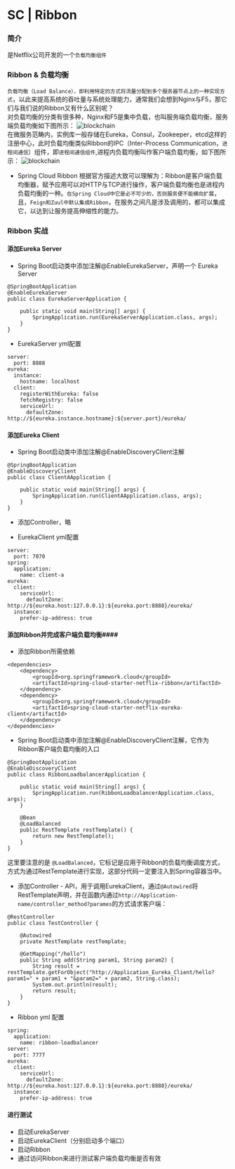 # SC | Ribbon #
### 简介 ###
是Netflix公司开发的一个```负载均衡组件```

### Ribbon & 负载均衡 ###
```负载均衡（Load Balance），即利用特定的方式将流量分配到多个服务器节点上的一种实现方式```，以此来提高系统的吞吐量与系统处理能力，通常我们会想到Nginx与F5，那它们与我们说的Ribbon又有什么区别呢？<br/>
对负载均衡的分类有很多种，Nginx和F5是集中负载，也叫服务端负载均衡，服务端负载均衡如下图所示：
![blockchain](https://github.com/FrankCy/cy_document/blob/master/design-drawing/%E6%9C%8D%E5%8A%A1%E7%AB%AF%E8%B4%9F%E8%BD%BD%E5%9D%87%E8%A1%A1.png "服务端负载均衡")<br/>
在微服务范畴内，实例库一般存储在Eureka，Consul，Zookeeper，etcd这样的注册中心，此时负载均衡类似Ribbon的IPC（Inter-Process Communication，```进程间通信```）组件，即```进程间通信组件```,进程内负载均衡叫作客户端负载均衡，如下图所示：
![blockchain](https://github.com/FrankCy/cy_document/blob/master/design-drawing/%E5%AE%A2%E6%88%B7%E7%AB%AF%E8%B4%9F%E8%BD%BD%E5%9D%87%E8%A1%A1.png "客户端负载均衡")<br/>

- Spring Cloud Ribbon
根据官方描述大致可以理解为：Ribbon是客户端负载均衡器，赋予应用可以对HTTP与TCP进行操作，客户端负载均衡也是进程内负载均衡的一种。```在Spring Cloud中它是必不可少的，否则服务便不能横向扩展```，且，```Feign和Zuul中默认集成Ribbon```，在服务之间凡是涉及调用的，都可以集成它，以达到让服务提高伸缩性的能力。

### Ribbon 实战 ###
#### 添加Eureka Server ####
- Spring Boot启动类中添加注解@EnableEurekaServer，声明一个 Eureka Server
```
@SpringBootApplication
@EnableEurekaServer
public class EurekaServerApplication {

    public static void main(String[] args) {
        SpringApplication.run(EurekaServerApplication.class, args);
    }
}
```

- EurekaServer yml配置
```
server:
  port: 8888
eureka:
  instance:
    hostname: localhost
  client:
    registerWithEureka: false
    fetchRegistry: false
    serviceUrl:
      defaultZone: http://${eureka.instance.hostname}:${server.port}/eureka/
```

#### 添加Eureka Client ####

- Spring Boot启动类中添加注解@EnableDiscoveryClient注解
```
@SpringBootApplication
@EnableDiscoveryClient
public class ClientAApplication {

    public static void main(String[] args) {
        SpringApplication.run(ClientAApplication.class, args);
    }
}

```

- 添加Controller，略

- EurekaClient yml配置
```
server:
  port: 7070
spring:
  application:
    name: client-a
eureka:
  client:
    serviceUrl:
      defaultZone: http://${eureka.host:127.0.0.1}:${eureka.port:8888}/eureka/
  instance:
    prefer-ip-address: true
```

#### 添加Ribbon并完成客户端负载均衡####
- 添加Ribbon所需依赖
```
<dependencies>
    <dependency>
        <groupId>org.springframework.cloud</groupId>
        <artifactId>spring-cloud-starter-netflix-ribbon</artifactId>
    </dependency>
    <dependency>
        <groupId>org.springframework.cloud</groupId>
        <artifactId>spring-cloud-starter-netflix-eureka-client</artifactId>
    </dependency>
</dependencies>
```

- Spring Boot启动类中添加注解@EnableDiscoveryClient注解，它作为Ribbon客户端负载均衡的入口
```
@SpringBootApplication
@EnableDiscoveryClient
public class RibbonLoadbalancerApplication {

    public static void main(String[] args) {
        SpringApplication.run(RibbonLoadbalancerApplication.class, args);
    }

    @Bean
    @LoadBalanced
    public RestTemplate restTemplate() {
        return new RestTemplate();
    }
}
```
这里要注意的是 ```@LoadBalanced```，它标记是应用于Ribbon的负载均衡调度方式，方式为通过RestTemplate进行实现，这部分代码一定要注入到Spring容器当中。

- 添加Controller - API，用于调用EurekaClient，通过```@Autowired```将RestTemplate声明，并在函数内通过```http://Application-name/controller_method?parames```的方式请求客户端：
```
@RestController
public class TestController {

    @Autowired
    private RestTemplate restTemplate;

	@GetMapping("/hello")
	public String add(String param1, String param2) {
		String result = restTemplate.getForObject("http://Application_Eureka_Client/hello?param1=" + param1 + "&param2=" + param2, String.class);
		System.out.println(result);
		return result;
	}
}
```

- Ribbon yml 配置
```
spring:
  application:
    name: ribbon-loadbalancer
server:
  port: 7777
eureka:
  client:
    serviceUrl:
      defaultZone: http://${eureka.host:127.0.0.1}:${eureka.port:8888}/eureka/
  instance:
    prefer-ip-address: true
```

#### 进行测试 ####
- 启动EurekaServer
- 启动EurekaClient（分别启动多个端口）
- 启动Ribbon
- 通过访问Ribbon来进行测试客户端负载均衡是否有效




